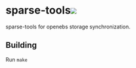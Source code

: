 # sparse-tools<a href="https://ci-openebs.rancher.io/rancher/sparse-tools"><img src="https://ci-openebs.rancher.io/api/badges/rancher/sparse-tools/status.svg" /></a>
sparse-tools for openebs storage synchronization.

## Building

Run `make`
